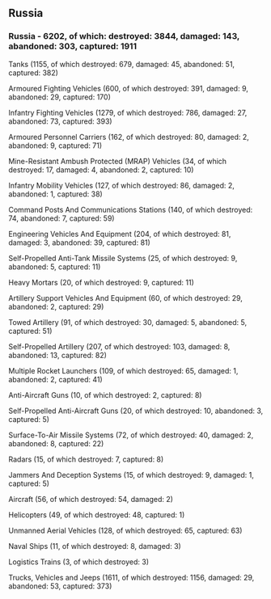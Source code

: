 
 
 ## Russia
 
 ### Russia - 6202, of which: destroyed: 3844, damaged: 143, abandoned: 303, captured: 1911

 

 

 Tanks (1155, of which destroyed: 679, damaged: 45, abandoned: 51, captured: 382)

 Armoured Fighting Vehicles (600, of which destroyed: 391, damaged: 9, abandoned: 29, captured: 170)

 Infantry Fighting Vehicles (1279, of which destroyed: 786, damaged: 27, abandoned: 73, captured: 393)

 Armoured Personnel Carriers (162, of which destroyed: 80, damaged: 2, abandoned: 9, captured: 71)

 Mine-Resistant Ambush Protected (MRAP) Vehicles (34, of which destroyed: 17, damaged: 4, abandoned: 2, captured: 10)

 Infantry Mobility Vehicles (127, of which destroyed: 86, damaged: 2, abandoned: 1, captured: 38)

 Command Posts And Communications Stations (140, of which destroyed: 74, abandoned: 7, captured: 59)

 Engineering Vehicles And Equipment (204, of which destroyed: 81, damaged: 3, abandoned: 39, captured: 81)

 Self-Propelled Anti-Tank Missile Systems (25, of which destroyed: 9, abandoned: 5, captured: 11)

 Heavy Mortars (20, of which destroyed: 9, captured: 11)

 Artillery Support Vehicles And Equipment (60, of which destroyed: 29, abandoned: 2, captured: 29)

 Towed Artillery (91, of which destroyed: 30, damaged: 5, abandoned: 5, captured: 51)

 Self-Propelled Artillery (207, of which destroyed: 103, damaged: 8, abandoned: 13, captured: 82)

 Multiple Rocket Launchers (109, of which destroyed: 65, damaged: 1, abandoned: 2, captured: 41)

 Anti-Aircraft Guns (10, of which destroyed: 2, captured: 8)

 Self-Propelled Anti-Aircraft Guns (20, of which destroyed: 10, abandoned: 3, captured: 5)

 Surface-To-Air Missile Systems (72, of which destroyed: 40, damaged: 2, abandoned: 8, captured: 22)

 Radars (15, of which destroyed: 7, captured: 8)

 Jammers And Deception Systems (15, of which destroyed: 9, damaged: 1, captured: 5)

 Aircraft (56, of which destroyed: 54, damaged: 2)

 Helicopters (49, of which destroyed: 48, captured: 1)

 Unmanned Aerial Vehicles (128, of which destroyed: 65, captured: 63)

 Naval Ships (11, of which destroyed: 8, damaged: 3)

 Logistics Trains (3, of which destroyed: 3)

 Trucks, Vehicles and Jeeps (1611, of which destroyed: 1156, damaged: 29, abandoned: 53, captured: 373)

